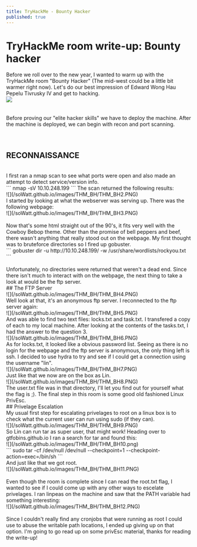 ```yaml
---
title: TryHackMe - Bounty Hacker
published: true
---
```


# [](#header-1)TryHackMe room write-up: Bounty hacker

Before we roll over to the new year, I wanted to warm up with the TryHackMe room "Bounty Hacker" (The mid-west could be a little bit warmer right now). Let's do our best impression of Edward Wong Hau Pepelu Tivrusky IV and get to hacking.
<br/>
![](/soWatt.github.io/images/THM_BH/THM_BH1.PNG)
<br/>
<br/>
<br/>
Before proving our "elite hacker skills" we have to deploy the machine. After the machine is deployed, we can begin with recon and port scanning.
<br/>
<br/>
<br/>
## RECONNAISSANCE
<br/>
I first ran a nmap scan to see what ports were open and also made an attempt to detect service/version info.
<br/>
```
nmap -sV 10.10.248.199
```
The scan returned the following results:
<br/>
![](/soWatt.github.io/images/THM_BH/THM_BH2.PNG)
<br/>
I started by looking at what the webserver was serving up. There was the following webpage:
<br/>
![](/soWatt.github.io/images/THM_BH/THM_BH3.PNG)
<br/>
<br/>
Now that's some html straight out of the 90's, it fits very well with the Cowboy Bebop theme. Other than the promise of bell peppers and beef, there wasn't anything that really stood out on the webpage. My first thought was to bruteforce directories so I fired up gobuster.
<br/>
```
gobuster dir -u http://10.10.248.199/ -w /usr/share/wordlists/rockyou.txt
```
<br/>
<br/>
Unfortunately, no directories were returned that weren't a dead end. Since there isn't much to interact with on the webpage, the next thing to take a look at would be the ftp server.

<br/>
## The FTP Server
<br/>
![](/soWatt.github.io/images/THM_BH/THM_BH4.PNG)
<br/>
Well look at that, it's an anonymous ftp server. I reconnected to the ftp server again:
<br/>
![](/soWatt.github.io/images/THM_BH/THM_BH5.PNG)
<br/>
And was able to find two text files: locks.txt and task.txt. I transfered a copy of each to my local machine. After looking at the contents of the tasks.txt, I had the answer to the question 3.
<br/>
![](/soWatt.github.io/images/THM_BH/THM_BH6.PNG)
<br/>
As for locks.txt, it looked like a obvious password list. Seeing as there is no login for the webpage and the ftp server is anonymous, the only thing left is ssh. I decided to use hydra to try and see if I could get a connection using the username "lin".
<br/>
![](/soWatt.github.io/images/THM_BH/THM_BH7.PNG)
<br/>
Just like that we now are on the box as Lin.
<br/>
![](/soWatt.github.io/images/THM_BH/THM_BH8.PNG)
<br/>
The user.txt file was in that directory, I'll let you find out for yourself what the flag is ;). The final step in this room is some good old fashioned Linux PrivEsc.
<br/>
## Privelage Escalation
<br/>
My usual first step for escalating privelages to root on a linux box is to check what the current user can run using sudo (if they can).
<br/>
![](/soWatt.github.io/images/THM_BH/THM_BH9.PNG)
<br/>
So Lin can run tar as super user, that might work! Heading over to gtfobins.github.io I ran a search for tar and found this:
<br/>
![](/soWatt.github.io/images/THM_BH/THM_BH10.png)
<br/>
```
sudo tar -cf /dev/null /dev/null --checkpoint=1 --checkpoint-action=exec=/bin/sh
```
<br/>
And just like that we got root.
<br/>
![](/soWatt.github.io/images/THM_BH/THM_BH11.PNG)
<br/>
<br/>
Even though the room is complete since I can read the root.txt flag, I wanted to see if I could come up with any other ways to escelate privelages. I ran linpeas on the machine and saw that the PATH variable had something interesting:
<br/>
![](/soWatt.github.io/images/THM_BH/THM_BH12.PNG)
<br/>
<br/>
Since I couldn't really find any cronjobs that were running as root I could use to abuse the writable path locations, I ended up giving up on that option. I'm going to go read up on some privEsc material, thanks for reading the write-up!


